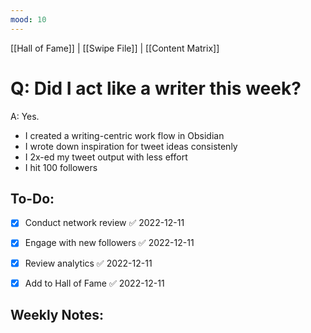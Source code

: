 ```yaml
---
mood: 10
---
```

[[Hall of Fame]] | [[Swipe File]] | [[Content Matrix]]

# Q: Did I act like a writer this week?
A: Yes. 
- I created a writing-centric work flow in Obsidian
- I wrote down inspiration for tweet ideas consistenly
- I 2x-ed my tweet output with less effort
- I hit 100 followers

## To-Do:
- [x] Conduct network review ✅ 2022-12-11
- [x] Engage with new followers ✅ 2022-12-11
- [x] Review analytics ✅ 2022-12-11
- [x] Add to Hall of Fame ✅ 2022-12-11


## Weekly Notes:

